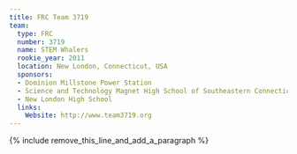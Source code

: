 ```yaml
---
title: FRC Team 3719
team:
  type: FRC
  number: 3719
  name: STEM Whalers
  rookie_year: 2011
  location: New London, Connecticut, USA
  sponsors:
  - Dominion Millstone Power Station
  - Science and Technology Magnet High School of Southeastern Connecticut
  - New London High School
  links:
    Website: http://www.team3719.org
---
```


{% include remove_this_line_and_add_a_paragraph %}